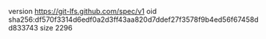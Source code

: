version https://git-lfs.github.com/spec/v1
oid sha256:df570f3314d6edf0a2d3ff43aa820d7ddef27f3578f9b4ed56f67458dd833743
size 2296
